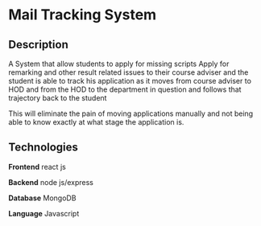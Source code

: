 # Mail Tracking System

## Description
A System that allow students to apply for missing scripts
Apply for remarking and other result related issues to their course adviser and the student is able to track his application as it moves from course adviser to HOD and from the HOD to the department in question and follows that trajectory back to the student

This will eliminate the pain of moving applications manually and not being able to know exactly at what stage the application is.

## Technologies

**Frontend** react js

**Backend** node js/express

**Database** MongoDB

**Language** Javascript


